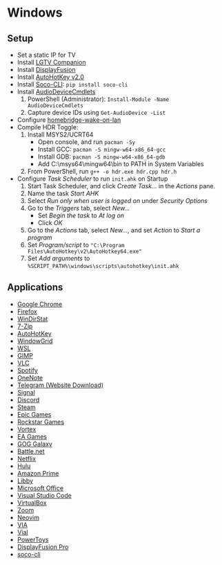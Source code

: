 # Windows

## Setup

* Set a static IP for TV
* Install [LGTV Companion](https://github.com/JPersson77/LGTVCompanion)
* Install [DisplayFusion](https://store.steampowered.com/app/227260/DisplayFusion/)
* Install [AutoHotKey v2.0](https://www.autohotkey.com/)
* Install [Soco-CLI](https://github.com/avantrec/soco-cli): `pip install soco-cli`
* Install [AudioDeviceCmdlets](https://github.com/frgnca/AudioDeviceCmdlets)
   1. PowerShell (Administrator): `Install-Module -Name AudioDeviceCmdlets`
   2. Capture device IDs using `Get-AudioDevice -List`
* Configure [homebridge-wake-on-lan](https://github.com/paulcasavant/homebridge-wake-on-lan)
* Compile HDR Toggle:
   1. Install MSYS2/UCRT64
      * Open console, and run `pacman -Sy`
      * Install GCC: `pacman -S mingw-w64-x86_64-gcc`
      * Install GDB: `pacman -S mingw-w64-x86_64-gdb`
      * Add C:\msys64\mingw64\bin to PATH in System Variables
   2. From PowerShell, run `g++ -o hdr.exe hdr.cpp hdr.h`
* Configure *Task Scheduler* to run `init.ahk` on Startup
    1. Start Task Scheduler, and click *Create Task…* in the *Actions* pane.
    2. Name the task *Start AHK*
    3. Select *Run only when user is logged on* under *Security Options*
    4. Go to the *Triggers* tab, select *New...*
        * Set *Begin the task* to *At log on*
        * Click *OK* 
    5. Go to the *Actions* tab, select *New...*, and set *Action* to *Start a program*
    6. Set *Program/script* to `"C:\Program Files\AutoHotkey\v2\AutoHotkey64.exe"`
    7. Set *Add arguments* to `%SCRIPT_PATH%\windows\scripts\autohotkey\init.ahk`

## Applications

* [Google Chrome](https://www.google.com/chrome/)
* [Firefox](https://www.mozilla.org/firefox/)
* [WinDirStat](https://windirstat.net/)
* [7-Zip](https://www.7-zip.org/)
* [AutoHotKey](https://www.autohotkey.com/)
* [WindowGrid](https://windowgrid.net/)
* [WSL](https://ubuntu.com/wsl)
* [GIMP](https://www.gimp.org/)
* [VLC](https://www.videolan.org/vlc/)
* [Spotify](https://www.spotify.com/)
* [OneNote](https://www.onenote.com/)
* [Telegram (Website Download)](https://desktop.telegram.org/)
* [Signal](https://signal.org/)
* [Discord](https://discord.com/)
* [Steam](https://store.steampowered.com/)
* [Epic Games](https://www.epicgames.com/store/en-US/)
* [Rockstar Games](https://www.rockstargames.com/)
* [Vortex](https://www.nexusmods.com/about/vortex/)
* [EA Games](https://www.ea.com/)
* [GOG Galaxy](https://www.gog.com/galaxy)
* [Battle.net](https://www.battle.net/)
* [Netflix](https://www.netflix.com/)
* [Hulu](https://www.hulu.com/)
* [Amazon Prime](https://www.microsoft.com/store/productId/9P6RC76MSMMJ?ocid=pdpshare)
* [Libby](https://www.overdrive.com/apps/libby/)
* [Microsoft Office](https://www.microsoft.com/en-us/microsoft-365)
* [Visual Studio Code](https://code.visualstudio.com/)
* [VirtualBox](https://www.virtualbox.org/)
* [Zoom](https://zoom.us/)
* [Neovim](https://neovim.io/)
* [VIA](https://caniusevia.com/)
* [Vial](https://get.vial.today/download/)
* [PowerToys](https://learn.microsoft.com/en-us/windows/powertoys/)
* [DisplayFusion Pro](https://www.displayfusion.com/)
* [soco-cli](https://github.com/avantrec/soco-cli)
 
